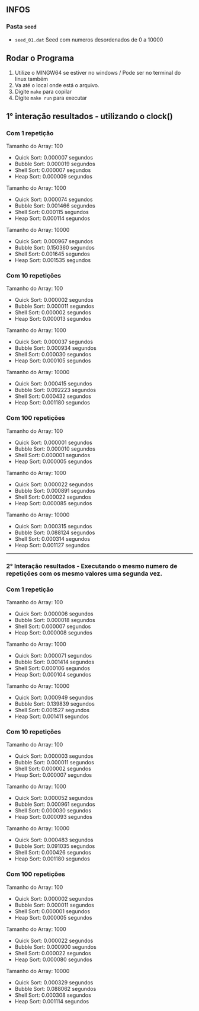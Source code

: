 ## INFOS

### Pasta `seed`
- `seed_01.dat` Seed com numeros desordenados de 0 a 10000

## Rodar o Programa

1. Utilize o MINGW64 se estiver no windows / Pode ser no terminal do linux também
2. Va até o local onde está o arquivo.
3. Digite `make` para copilar
4. Digite `make run` para executar

## 1° interação resultados - utilizando o clock()

### Com 1 repetição
Tamanho do Array: 100

- Quick Sort: 0.000007  segundos
- Bubble Sort: 0.000019 segundos
- Shell Sort: 0.000007 segundos
- Heap Sort: 0.000009 segundos

Tamanho do Array: 1000

- Quick Sort: 0.000074 segundos
- Bubble Sort: 0.001466 segundos
- Shell Sort: 0.000115 segundos
- Heap Sort: 0.000114 segundos

Tamanho do Array: 10000

- Quick Sort: 0.000967 segundos
- Bubble Sort: 0.150360 segundos
- Shell Sort: 0.001645 segundos
- Heap Sort: 0.001535 segundos

### Com 10 repetições
Tamanho do Array: 100

- Quick Sort: 0.000002 segundos
- Bubble Sort: 0.000011 segundos
- Shell Sort: 0.000002 segundos
- Heap Sort: 0.000013 segundos

Tamanho do Array: 1000

- Quick Sort: 0.000037 segundos
- Bubble Sort: 0.000934 segundos
- Shell Sort: 0.000030 segundos
- Heap Sort: 0.000105 segundos

Tamanho do Array: 10000

- Quick Sort: 0.000415 segundos
- Bubble Sort: 0.092223 segundos
- Shell Sort: 0.000432 segundos
- Heap Sort: 0.001180 segundos

### Com 100 repetições
Tamanho do Array: 100

- Quick Sort: 0.000001 segundos
- Bubble Sort: 0.000010 segundos
- Shell Sort: 0.000001 segundos
- Heap Sort: 0.000005 segundos

Tamanho do Array: 1000

- Quick Sort: 0.000022 segundos
- Bubble Sort: 0.000891 segundos
- Shell Sort: 0.000022 segundos
- Heap Sort: 0.000085 segundos

Tamanho do Array: 10000

- Quick Sort: 0.000315 segundos
- Bubble Sort: 0.088124 segundos
- Shell Sort: 0.000314 segundos
- Heap Sort: 0.001127 segundos

---

### 2° Interação resultados - Executando o mesmo numero de repetições com os mesmo valores uma segunda vez.

### Com 1 repetição
Tamanho do Array: 100

- Quick Sort: 0.000006  segundos
- Bubble Sort: 0.000018 segundos
- Shell Sort: 0.000007 segundos
- Heap Sort: 0.000008 segundos

Tamanho do Array: 1000

- Quick Sort: 0.000071 segundos
- Bubble Sort: 0.001414 segundos
- Shell Sort: 0.000106 segundos
- Heap Sort: 0.000104 segundos

Tamanho do Array: 10000

- Quick Sort: 0.000949 segundos
- Bubble Sort: 0.139839 segundos
- Shell Sort: 0.001527 segundos
- Heap Sort: 0.001411 segundos

### Com 10 repetições
Tamanho do Array: 100

- Quick Sort: 0.000003 segundos
- Bubble Sort: 0.000011 segundos
- Shell Sort: 0.000002 segundos
- Heap Sort: 0.000007 segundos

Tamanho do Array: 1000

- Quick Sort: 0.000052 segundos
- Bubble Sort: 0.000961 segundos
- Shell Sort: 0.000030 segundos
- Heap Sort: 0.000093 segundos

Tamanho do Array: 10000

- Quick Sort: 0.000483 segundos
- Bubble Sort: 0.091035 segundos
- Shell Sort: 0.000426 segundos
- Heap Sort: 0.001180 segundos

### Com 100 repetições
Tamanho do Array: 100

- Quick Sort: 0.000002 segundos
- Bubble Sort: 0.000011 segundos
- Shell Sort: 0.000001 segundos
- Heap Sort: 0.000005 segundos

Tamanho do Array: 1000

- Quick Sort: 0.000022 segundos
- Bubble Sort: 0.000900 segundos
- Shell Sort: 0.000022 segundos
- Heap Sort: 0.000080 segundos

Tamanho do Array: 10000

- Quick Sort: 0.000329 segundos
- Bubble Sort: 0.088062 segundos
- Shell Sort: 0.000308 segundos
- Heap Sort: 0.001114 segundos


